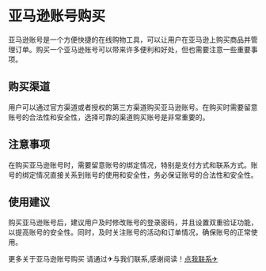 # 亚马逊账号购买

亚马逊账号是一个方便快捷的在线购物工具，可以让用户在亚马逊上购买商品并管理订单。购买一个亚马逊账号可以带来许多便利和好处，但也需要注意一些重要事项。

## 购买渠道

用户可以通过官方渠道或者授权的第三方渠道购买亚马逊账号。在购买时需要留意账号的合法性和安全性，选择可靠的渠道购买账号是非常重要的。

## 注意事项

在购买亚马逊账号时，需要留意账号的绑定情况，特别是支付方式和联系方式。账号的绑定情况直接关系到账号的使用和安全性，务必保证账号的合法性和安全性。

## 使用建议

购买亚马逊账号后，建议用户及时修改账号的登录密码，并且设置双重验证功能，以提高账号的安全性。同时，及时关注账号的活动和订单情况，确保账号的正常使用。

更多关于亚马逊账号购买 请通过✈与我们联系,感谢阅读！[点我联系✈](https://ai.G208.com)